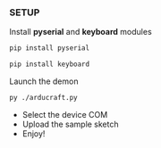 ### SETUP

Install **pyserial** and **keyboard** modules

```sh
pip install pyserial
```
```sh
pip install keyboard
```
Launch the demon

```sh
py ./arducraft.py
```

- Select the device COM
- Upload the sample sketch
- Enjoy!
